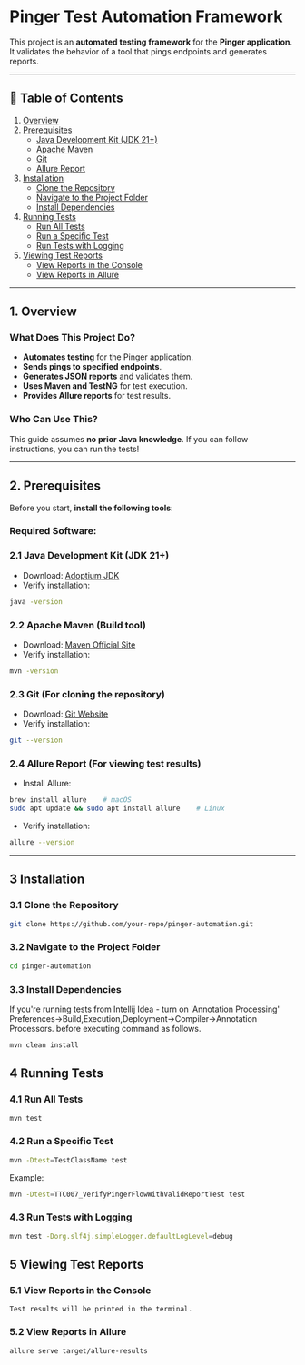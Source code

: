 # Pinger Test Automation Framework

This project is an **automated testing framework** for the **Pinger application**. It validates the behavior of a tool
that pings endpoints and generates reports.

---

## 📖 Table of Contents

1. [Overview](#1-overview)
2. [Prerequisites](#2-prerequisites)
   - [Java Development Kit (JDK 21+)](#21-java-development-kit-jdk-21)
   - [Apache Maven](#22-apache-maven-build-tool)
   - [Git](#23-git-for-cloning-the-repository)
   - [Allure Report](#24-allure-report-for-viewing-test-results)
3. [Installation](#3-installation)
   - [Clone the Repository](#31-clone-the-repository)
   - [Navigate to the Project Folder](#32-navigate-to-the-project-folder)
   - [Install Dependencies](#33-install-dependencies)
4. [Running Tests](#4-running-tests)
   - [Run All Tests](#41-run-all-tests)
   - [Run a Specific Test](#42-run-a-specific-test)
   - [Run Tests with Logging](#43-run-tests-with-logging)
5. [Viewing Test Reports](#5-viewing-test-reports)
   - [View Reports in the Console](#51-view-reports-in-the-console)
   - [View Reports in Allure](#52-view-reports-in-allure)

---

## 1. Overview

### **What Does This Project Do?**

- **Automates testing** for the Pinger application.
- **Sends pings to specified endpoints**.
- **Generates JSON reports** and validates them.
- **Uses Maven and TestNG** for test execution.
- **Provides Allure reports** for test results.

### **Who Can Use This?**

This guide assumes **no prior Java knowledge**. If you can follow instructions, you can run the tests!

---

## 2. Prerequisites

Before you start, **install the following tools**:

### Required Software:

### 2.1 Java Development Kit (JDK 21+)

- Download: [Adoptium JDK](https://adoptium.net/)
- Verify installation:

```sh
java -version
```

### 2.2 Apache Maven (Build tool)

- Download: [Maven Official Site](https://maven.apache.org/)
- Verify installation:

```sh
mvn -version
```

### 2.3 Git (For cloning the repository)

- Download: [Git Website](https://git-scm.com/)
- Verify installation:

```sh
git --version
```

### 2.4 Allure Report (For viewing test results)

- Install Allure:

```sh
brew install allure    # macOS
sudo apt update && sudo apt install allure    # Linux
```

- Verify installation:

```sh
allure --version
```

---

## 3 Installation

### 3.1 Clone the Repository

```sh
git clone https://github.com/your-repo/pinger-automation.git
```

### 3.2 Navigate to the Project Folder

```sh
cd pinger-automation
```

### 3.3 Install Dependencies

If you're running tests from Intellij Idea - turn on 'Annotation Processing'
Preferences->Build,Execution,Deployment->Compiler->Annotation Processors.
before executing command as follows.

```sh
mvn clean install
```

## 4 Running Tests

### 4.1 Run All Tests

```sh
mvn test
```

### 4.2 Run a Specific Test

```sh
mvn -Dtest=TestClassName test
```

Example:

```sh
mvn -Dtest=TTC007_VerifyPingerFlowWithValidReportTest test
```

### 4.3 Run Tests with Logging

```sh
mvn test -Dorg.slf4j.simpleLogger.defaultLogLevel=debug
```

## 5 Viewing Test Reports

### 5.1 View Reports in the Console

```
Test results will be printed in the terminal.
```

### 5.2 View Reports in Allure

```sh
allure serve target/allure-results
```
